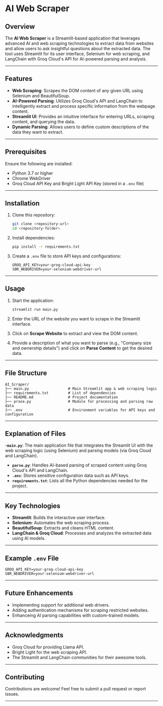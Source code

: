 # AI Web Scraper  

## Overview  
The **AI Web Scraper** is a Streamlit-based application that leverages advanced AI and web scraping technologies to extract data from websites and allow users to ask insightful questions about the extracted data. The tool uses Streamlit for its user interface, Selenium for web scraping, and LangChain with Groq Cloud's API for AI-powered parsing and analysis.

---

## Features  
- **Web Scraping**: Scrapes the DOM content of any given URL using Selenium and BeautifulSoup.  
- **AI-Powered Parsing**: Utilizes Groq Cloud's API and LangChain to intelligently extract and process specific information from the webpage content.  
- **Streamlit UI**: Provides an intuitive interface for entering URLs, scraping content, and querying the data.  
- **Dynamic Parsing**: Allows users to define custom descriptions of the data they want to extract.  

---

## Prerequisites  
Ensure the following are installed:  
- Python 3.7 or higher  
- Chrome WebDriver  
- Groq Cloud API Key and Bright Light API Key (stored in a `.env` file)  

---

## Installation  

1. Clone this repository:  
   ```bash
   git clone <repository-url>
   cd <repository-folder>
   ```

2. Install dependencies:  
   ```bash
   pip install -r requirements.txt
   ```

3. Create a `.env` file to store API keys and configurations:  
   ```plaintext
   GROQ_API_KEY=your-groq-cloud-api-key
   SBR_WEBDRIVER=your-selenium-webdriver-url
   ```

---

## Usage  

1. Start the application:  
   ```bash
   streamlit run main.py
   ```

2. Enter the URL of the website you want to scrape in the Streamlit interface.  

3. Click on **Scrape Website** to extract and view the DOM content.  

4. Provide a description of what you want to parse (e.g., "Company size and ownership details") and click on **Parse Content** to get the desired data.  

---

## File Structure  
```plaintext
AI_Scraper/
├── main.py                  # Main Streamlit app & web scraping logic
├── requirements.txt         # List of dependencies
├── README.md                # Project documentation
├── prase.py                 # Module for processing and parsing raw data
├── .env                     # Environment variables for API keys and configuration
```

---

## Explanation of Files  

-**`main.py`**: The main application file that integrates the Streamlit UI with the web scraping logic (using Selenium) and parsing models (via Groq Cloud and LangChain).
- **`parse.py`**: Handles AI-based parsing of scraped content using Groq Cloud's API and LangChain.  
- **`.env`**: Stores sensitive configuration data such as API keys.  
- **`requirements.txt`**: Lists all the Python dependencies needed for the project.  

---

## Key Technologies  

- **Streamlit**: Builds the interactive user interface.  
- **Selenium**: Automates the web scraping process.  
- **BeautifulSoup**: Extracts and cleans HTML content.  
- **LangChain & Groq Cloud**: Processes and analyzes the extracted data using AI models.  

---

## Example `.env` File  
```plaintext
GROQ_API_KEY=your-groq-cloud-api-key
SBR_WEBDRIVER=your-selenium-webdriver-url
```

---

## Future Enhancements  
- Implementing support for additional web drivers.  
- Adding authentication mechanisms for scraping restricted websites.  
- Enhanceing AI parsing capabilities with custom-trained models.  

---

## Acknowledgments

- Groq Cloud for providing Llama API.
- Bright Light for the web scraping API.
- The Streamlit and LangChain communities for their awesome tools.

---

## Contributing  
Contributions are welcome! Feel free to submit a pull request or report issues.

---
